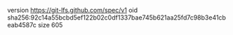 version https://git-lfs.github.com/spec/v1
oid sha256:92c14a55bcbd5ef122b02c0df1337bae745b621aa25fd7c98b3e41cbeab4587c
size 605
